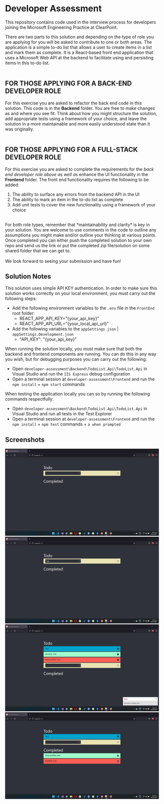 # Developer Assessment

This repository contains code used in the interview process for developers joining the Microsoft Engineering Practice at ClearPoint.

There are two parts to this solution and depending on the type of role you are applying for you will be asked to contribute to one or both areas.
The application is a simple to-do list that allows a user to create items in a list and mark them as complete.
It is a React-based front end application that uses a Microsoft Web API at the backend to facilitate using and persisting items in this to-do list.
<br/><br/>

## FOR THOSE APPLYING FOR A BACK-END DEVELOPER ROLE

For this exercise you are asked to refactor the back end code in this solution. This code is in the **Backend** folder.
You are free to make changes as and where you see fit. Think about how you might structure the solution, add appropriate tests using a framework of your choice, and leave the solution in a more maintainable and more easily understood state than it was originally.
<br/><br/>

## FOR THOSE APPLYING FOR A FULL-STACK DEVELOPER ROLE

For this exercise you are asked to complete the requirements for the *back end developer role above as well as* enhance the UI functionality in the **Frontend** folder.
The front end functionality requires the following to be added:

1. The ability to surface any errors from the backend API in the UI
2. The ability to mark an item in the to-do list as complete
3. Add unit tests to cover the new functionality using a framework of your choice

<br/>
For both role types, remember that *maintainability and clarity* is key in your solution. 
You are welcome to use comments in the code to outline any assumptions you might make and/or outline your thinking at various points.
Once completed you can either push the completed solution to your own repo and send us the link or put the completed zip file/solution on some shared folder that we can get to.
<br/><br/>
We look forward to seeing your submission and have fun!

## Solution Notes

This solution uses simple API KEY authentication. In order to make sure this solution works correctly on your local environment, you must carry out the following steps:
- Add the following environment variables to the `.env` file in the `FrontEnd` root folder:
    - REACT_APP_API_KEY="{your_api_key}"
    - REACT_APP_API_URL="{your_local_api_url}"
- Add the following variables to the `appSettings.json` | `appSettings.Development.json`
    - "API_KEY": "{your_api_key}"

When running the solution locally, you must make sure that both the backend and frontend components are running. You can do this in any way you wish, but for debugging purposes you can carry out the following:
- Open `developer-assessment\Backend\TodoList.Api\TodoList.Api` in Visual Studio and run the `IIS Express` debug configuration
- Open a terminal session at `developer-assessment\Frontend` and run the `npm install` + `npm start` commands

When testing the application locally you can so by running the following commands respectfully:
- Open `developer-assessment\Backend\TodoList.Api\TodoList.Api` in Visual Studio and run all tests in the Test Explorer
- Open a terminal session at `developer-assessment\Frontend` and run the `npm install` + `npm test` commands + `a when prompted` 

## Screenshots

![](./Screenshots/EmptyList.png)
![](./Screenshots/CS%20Validation.png)
![](./Screenshots/Error%20toasts%20based%20on%20BE%20responses.png)
![](./Screenshots/Mark%20as%20Completed%20Func.png)
